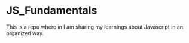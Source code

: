 # JS_Fundamentals
<p>This is a repo where in I am sharing my learnings about Javascript in an organized way.</p>
